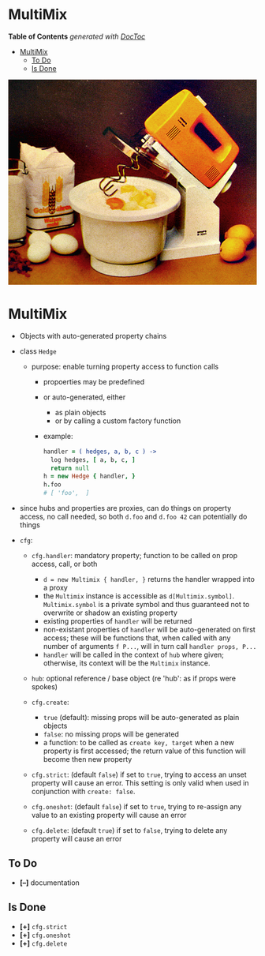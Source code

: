 
# MultiMix

<!-- START doctoc generated TOC please keep comment here to allow auto update -->
<!-- DON'T EDIT THIS SECTION, INSTEAD RE-RUN doctoc TO UPDATE -->
**Table of Contents**  *generated with [DocToc](https://github.com/thlorenz/doctoc)*

- [MultiMix](#multimix)
  - [To Do](#to-do)
  - [Is Done](#is-done)

<!-- END doctoc generated TOC please keep comment here to allow auto update -->



![](https://raw.githubusercontent.com/loveencounterflow/multimix/master/artwork/multimix.png)

# MultiMix

* Objects with auto-generated property chains

* class `Hedge`
  * purpose: enable turning property access to function calls
    * propoerties may be predefined
    * or auto-generated, either
      * as plain objects
      * or by calling a custom factory function
    * example:

      ```coffee
      handler = ( hedges, a, b, c ) ->
        log hedges, [ a, b, c, ]
        return null
      h = new Hedge { handler, }
      h.foo
      # [ 'foo',  ]
      ```

* since hubs and properties are proxies, can do things on property access, no call needed, so both `d.foo`
  and `d.foo 42` can potentially do things



* `cfg`:

  * `cfg.handler`: mandatory property; function to be called on prop access, call, or both
    * `d = new Multimix { handler, }` returns the handler wrapped into a proxy
    * the `Multimix` instance is accessible as `d[Multimix.symbol]`. `Multimix.symbol` is a private symbol
      and thus guaranteed not to overwrite or shadow an existing property
    * existing properties of `handler` will be returned
    * non-existant properties of `handler` will be auto-generated on first access; these will be functions
      that, when called with any number of arguments `f P...`, will in turn call `handler props, P...`
    * `handler` will be called in the context of `hub` where given; otherwise, its context will be the
      `Multimix` instance.

  * `hub`: optional reference / base object (re 'hub': as if props were spokes)

  * `cfg.create`:
    * `true` (default): missing props will be auto-generated as plain objects
    * `false`: no missing props will be generated
    * a function: to be called as `create key, target` when a new property is first accessed; the return
      value of this function will become then new property

  * `cfg.strict`: (default `false`) if set to `true`, trying to access an unset property will cause an
    error. This setting is only valid when used in conjunction with `create: false`.

  * `cfg.oneshot`: (default `false`) if set to `true`, trying to re-assign any value to an existing property
    will cause an error

  * `cfg.delete`: (default `true`) if set to `false`, trying to delete any property will cause an error


## To Do

* **[–]** documentation

## Is Done

* **[+]** `cfg.strict`
* **[+]** `cfg.oneshot`
* **[+]** `cfg.delete`



